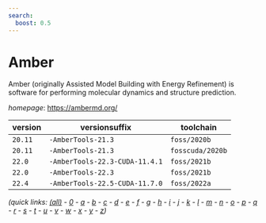 ```yaml
---
search:
  boost: 0.5
---
```

# Amber

Amber (originally Assisted Model Building with Energy Refinement) is software for performing  molecular dynamics and structure prediction.

*homepage*: <https://ambermd.org/>

version | versionsuffix | toolchain
--------|---------------|----------
``20.11`` | ``-AmberTools-21.3`` | ``foss/2020b``
``20.11`` | ``-AmberTools-21.3`` | ``fosscuda/2020b``
``22.0`` | ``-AmberTools-22.3-CUDA-11.4.1`` | ``foss/2021b``
``22.0`` | ``-AmberTools-22.3`` | ``foss/2021b``
``22.4`` | ``-AmberTools-22.5-CUDA-11.7.0`` | ``foss/2022a``


*(quick links: [(all)](../index.md) - [0](../0/index.md) - [a](../a/index.md) - [b](../b/index.md) - [c](../c/index.md) - [d](../d/index.md) - [e](../e/index.md) - [f](../f/index.md) - [g](../g/index.md) - [h](../h/index.md) - [i](../i/index.md) - [j](../j/index.md) - [k](../k/index.md) - [l](../l/index.md) - [m](../m/index.md) - [n](../n/index.md) - [o](../o/index.md) - [p](../p/index.md) - [q](../q/index.md) - [r](../r/index.md) - [s](../s/index.md) - [t](../t/index.md) - [u](../u/index.md) - [v](../v/index.md) - [w](../w/index.md) - [x](../x/index.md) - [y](../y/index.md) - [z](../z/index.md))*

